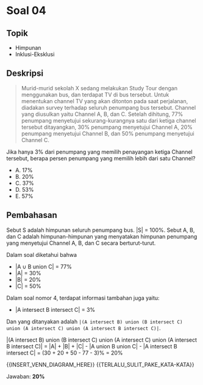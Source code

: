 # Soal 04

## Topik

* Himpunan
* Inklusi-Eksklusi

## Deskripsi

> Murid-murid sekolah X sedang melakukan Study Tour dengan menggunakan bus, dan terdapat TV di bus tersebut. Untuk menentukan channel TV yang akan ditonton pada saat perjalanan, diadakan survey terhadap seluruh penumpang bus tersebut. Channel yang diusulkan yaitu Channel A, B, dan C. Setelah dihitung, 77% penumpang menyetujui sekurang-kurangnya satu dari ketiga channel tersebut ditayangkan, 30% penumpang menyetujui Channel A, 20% penumpang menyetujui Channel B, dan 50% penumpang menyetujui Channel C.

Jika hanya 3% dari penumpang yang memilih penayangan ketiga Channel tersebut, berapa persen
penumpang yang memilih lebih dari satu Channel? 

* A. 17%
* B. 20%
* C. 37%
* D. 53%
* E. 57%

## Pembahasan

Sebut S adalah himpunan seluruh penumpang bus. |S| = 100%.
Sebut A, B, dan C adalah himpunan-himpunan yang menyatakan himpunan penumpang yang menyetujui Channel A, B, dan C secara berturut-turut.

Dalam soal diketahui bahwa

* |A &#8746; B union C| = 77%
* |A| = 30%
* |B| = 20%
* |C| = 50%

Dalam soal nomor 4, terdapat informasi tambahan juga yaitu:

* |A intersect B intersect C| = 3%

Dan yang ditanyakan adalah 
`|(A intersect B) union (B intersect C) union (A intersect C) union (A intersect B intersect C)|`.

|(A intersect B) union (B intersect C) union (A intersect C) union (A intersect B intersect C)|
	= |A| + |B| + |C| - |A union B union C| - |A intersect B intersect C|
	= (30 + 20 + 50 - 77 - 3)%
	= 20%

{{INSERT_VENN_DIAGRAM_HERE}} {{TERLALU_SULIT_PAKE_KATA-KATA}}

Jawaban: **20%**
